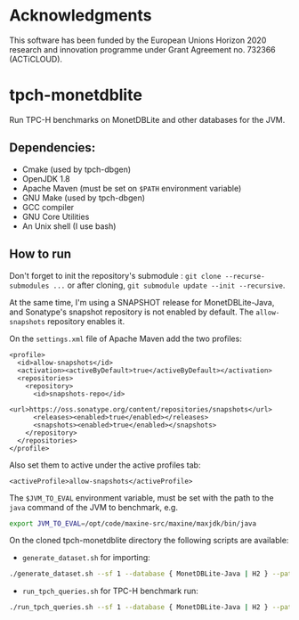 # Acknowledgments
This software has been funded by the European Unions Horizon 2020 research and innovation programme under Grant Agreement no. 732366 (ACTiCLOUD).

# tpch-monetdblite
Run TPC-H benchmarks on MonetDBLite and other databases for the JVM.

## Dependencies:
- Cmake (used by tpch-dbgen)
- OpenJDK 1.8
- Apache Maven (must be set on `$PATH` environment variable)
- GNU Make (used by tpch-dbgen)
- GCC compiler
- GNU Core Utilities
- An Unix shell (I use bash)

## How to run

Don't forget to init the repository's submodule : `git clone --recurse-submodules ...` or after cloning, 
`git submodule update --init --recursive`.

At the same time, I'm using a SNAPSHOT
release for MonetDBLite-Java, and Sonatype's snapshot repository is not enabled by default. The 
`allow-snapshots` repository enables it.

On the `settings.xml` file of Apache Maven add the two profiles:

    <profile>
      <id>allow-snapshots</id>
      <activation><activeByDefault>true</activeByDefault></activation>
      <repositories>
        <repository>
          <id>snapshots-repo</id>
          <url>https://oss.sonatype.org/content/repositories/snapshots</url>
          <releases><enabled>true</enabled></releases>
          <snapshots><enabled>true</enabled></snapshots>
        </repository>
      </repositories>
    </profile>

Also set them to active under the active profiles tab:

    <activeProfile>allow-snapshots</activeProfile>

The `$JVM_TO_EVAL` environment variable, must be set with the path to the `java` command of the JVM to benchmark, e.g.

```sh
export JVM_TO_EVAL=/opt/code/maxine-src/maxine/maxjdk/bin/java
```

On the cloned tpch-monetdblite directory the following scripts are available:

- `generate_dataset.sh` for importing:
```sh
./generate_dataset.sh --sf 1 --database { MonetDBLite-Java | H2 } --path <Absolute path of MonetDBLite-Java database farm>
```

- `run_tpch_queries.sh` for TPC-H benchmark run:
```sh
./run_tpch_queries.sh --sf 1 --database { MonetDBLite-Java | H2 } --path  <Absolute path of MonetDBLite-Java database farm>
```
